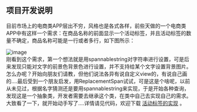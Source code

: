 ## 项目开发说明  

目前市场上的电商类APP层出不穷，风格也是各式各样，前些天做的一个电商类APP中有这样一个需求：在商品名称的前面显示一个活动标签，并且活动标签的数量不确定，商品名称可能是一行或者多行，如下图所示：  

![image](https://github.com/KN923/activityLable/raw/master/img/a.png)  
刚看到这个需求，第一个想法就是用spannablestring对字符串进行设置，可是后来发现只能对文字的前景色背景色进行设置，并不支持给某个文字设置背景图片。怎么办呢？开始向朋友们请教，但他们说法各异有说自定义view的，有说自己画的....最后受到一个朋友启发，用ReplacementSpan试试，可是这是个啥呢，以前从未见过，根据名字猜测还是要用spannablestring来实现，于是开始各种查询，发现这是一个抽象类，开发者需要去继承这个类，在类中自己去实现自己的需求。大致看了一下，就开始动手写了....详情请见代码，欢迎下载 [活动标签的实现](https://github.com/KN923/activityLable.git) 。

